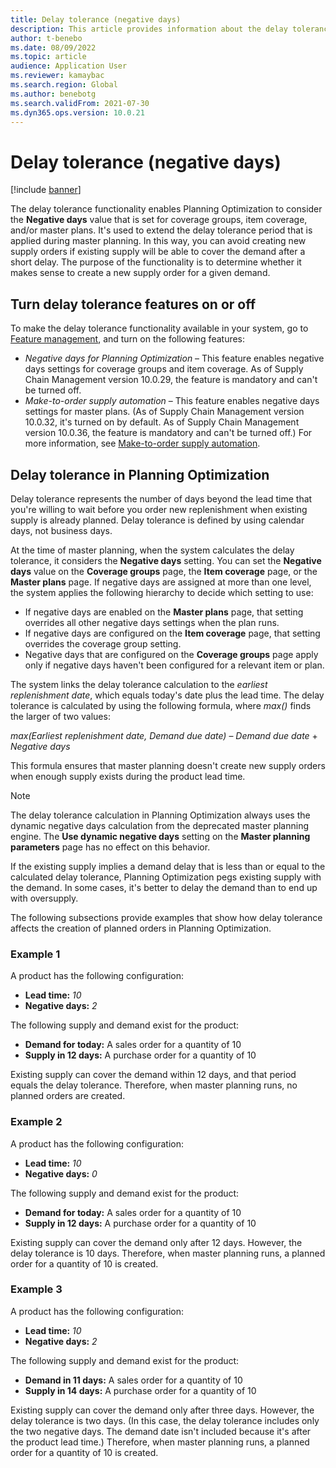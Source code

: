 ```yaml
---
title: Delay tolerance (negative days)
description: This article provides information about the delay tolerance calculation and how it affects planned order creation in Planning Optimization.
author: t-benebo
ms.date: 08/09/2022
ms.topic: article
audience: Application User
ms.reviewer: kamaybac
ms.search.region: Global
ms.author: benebotg
ms.search.validFrom: 2021-07-30
ms.dyn365.ops.version: 10.0.21
---
```


# Delay tolerance (negative days)
<!-- KFM: Split topic into PO and classic -->

[!include [banner](../../includes/banner.md)]

The delay tolerance functionality enables Planning Optimization to consider the **Negative days** value that is set for coverage groups, item coverage, and/or master plans. It's used to extend the delay tolerance period that is applied during master planning. In this way, you can avoid creating new supply orders if existing supply will be able to cover the demand after a short delay. The purpose of the functionality is to determine whether it makes sense to create a new supply order for a given demand.

## Turn delay tolerance features on or off

To make the delay tolerance functionality available in your system, go to [Feature management](../../../fin-ops-core/fin-ops/get-started/feature-management/feature-management-overview.md), and turn on the following features:

- *Negative days for Planning Optimization* – This feature enables negative days settings for coverage groups and item coverage. As of Supply Chain Management version 10.0.29, the feature is mandatory and can't be turned off.
- *Make-to-order supply automation* – This feature enables negative days settings for master plans. (As of Supply Chain Management version 10.0.32, it's turned on by default. As of Supply Chain Management version 10.0.36, the feature is mandatory and can't be turned off.) For more information, see [Make-to-order supply automation](../make-to-order-supply-automation.md).

## Delay tolerance in Planning Optimization

Delay tolerance represents the number of days beyond the lead time that you're willing to wait before you order new replenishment when existing supply is already planned. Delay tolerance is defined by using calendar days, not business days.

At the time of master planning, when the system calculates the delay tolerance, it considers the **Negative days** setting. You can set the **Negative days** value on the **Coverage groups** page, the **Item coverage** page, or the **Master plans** page. If negative days are assigned at more than one level, the system applies the following hierarchy to decide which setting to use:

- If negative days are enabled on the **Master plans** page, that setting overrides all other negative days settings when the plan runs.
- If negative days are configured on the **Item coverage** page, that setting overrides the coverage group setting.
- Negative days that are configured on the **Coverage groups** page apply only if negative days haven't been configured for a relevant item or plan.

The system links the delay tolerance calculation to the *earliest replenishment date*, which equals today's date plus the lead time. The delay tolerance is calculated by using the following formula, where *max()* finds the larger of two values:

*max(Earliest replenishment date, Demand due date)* – *Demand due date* + *Negative days*

This formula ensures that master planning doesn't create new supply orders when enough supply exists during the product lead time.

> [!NOTE]
> The delay tolerance calculation in Planning Optimization always uses the dynamic negative days calculation from the deprecated master planning engine. The **Use dynamic negative days** setting on the **Master planning parameters** page has no effect on this behavior.

If the existing supply implies a demand delay that is less than or equal to the calculated delay tolerance, Planning Optimization pegs existing supply with the demand. In some cases, it's better to delay the demand than to end up with oversupply.

The following subsections provide examples that show how delay tolerance affects the creation of planned orders in Planning Optimization.

### Example 1

A product has the following configuration:

- **Lead time:** *10*
- **Negative days:** *2*

The following supply and demand exist for the product:

- **Demand for today:** A sales order for a quantity of 10
- **Supply in 12 days:** A purchase order for a quantity of 10

Existing supply can cover the demand within 12 days, and that period equals the delay tolerance. Therefore, when master planning runs, no planned orders are created.

### Example 2

A product has the following configuration:

- **Lead time:** *10*
- **Negative days:** *0*

The following supply and demand exist for the product:

- **Demand for today:** A sales order for a quantity of 10
- **Supply in 12 days:** A purchase order for a quantity of 10

Existing supply can cover the demand only after 12 days. However, the delay tolerance is 10 days. Therefore, when master planning runs, a planned order for a quantity of 10 is created.

### Example 3

A product has the following configuration:

- **Lead time:** *10*
- **Negative days:** *2*

The following supply and demand exist for the product:

- **Demand in 11 days:** A sales order for a quantity of 10
- **Supply in 14 days:** A purchase order for a quantity of 10

Existing supply can cover the demand only after three days. However, the delay tolerance is two days. (In this case, the delay tolerance includes only the two negative days. The demand date isn't included because it's after the product lead time.) Therefore, when master planning runs, a planned order for a quantity of 10 is created.
